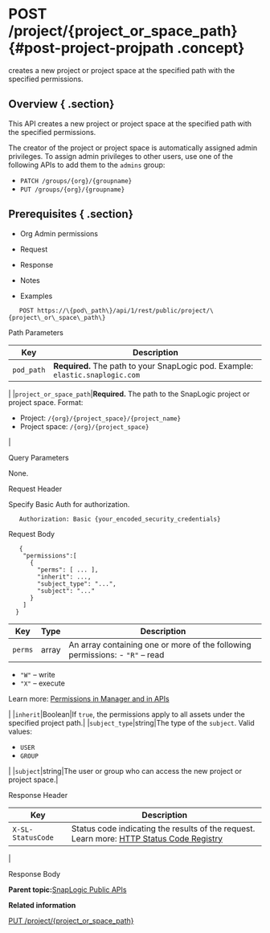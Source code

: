 # POST /project/\{project\_or\_space\_path\} {#post-project-projpath .concept}

creates a new project or project space at the specified path with the specified permissions.

## Overview { .section}

This API creates a new project or project space at the specified path with the specified permissions.

The creator of the project or project space is automatically assigned admin privileges. To assign admin privileges to other users, use one of the following APIs to add them to the `admins` group:

-   `PATCH /groups/{org}/{groupname}`
-   `PUT /groups/{org}/{groupname}`

## Prerequisites { .section}

-   Org Admin permissions

-   Request
-   Response
-   Notes
-   Examples

``` {#codeblock-endpoint .normalize-space .lang-uri}
   POST https://\{pod\_path\}/api/1/rest/public/project/\{project\_or\_space\_path\}

```

Path Parameters

|Key|Description|
|---|-----------|
|`pod_path`|**Required.** The path to your SnapLogic pod. Example: `elastic.snaplogic.com`

|
|`project_or_space_path`|**Required.** The path to the SnapLogic project or project space. Format:

-   Project: `/{org}/{project_space}/{project_name}`
-   Project space: `/{org}/{project_space}`

|

Query Parameters

None.

Request Header

Specify Basic Auth for authorization.

``` {#d73e705 .normalize-space}
   Authorization: Basic {your_encoded_security_credentials}

```

Request Body

``` {#request-body .normalize-space .lang-json}
   {
    "permissions":[
      {
        "perms": [ ... ],
        "inherit": ...,
        "subject_type": "...",
        "subject": "..."
      }
    ]
  }

```

|Key|Type|Description|
|---|----|-----------|
|`perms`|array|An array containing one or more of the following permissions: -   `"R"` – read
-   `"W"` – write
-   `"X"` – execute

 Learn more: [Permissions in Manager and in APIs](../common/../public-apis/api-perms-vs-manager-perms.md)

|
|`inherit`|Boolean|If `true`, the permissions apply to all assets under the specified project path.|
|`subject_type`|string|The type of the `subject`. Valid values:

-   `USER`
-   `GROUP`

|
|`subject`|string|The user or group who can access the new project or project space.|

Response Header

|Key|Description|
|---|-----------|
|`X-SL-StatusCode`|Status code indicating the results of the request. Learn more: [HTTP Status Code Registry](https://www.iana.org/assignments/http-status-codes/http-status-codes.xhtml)

|

Response Body

**Parent topic:**[SnapLogic Public APIs](../public-apis/public-apis.md)

**Related information**  


[PUT /project/\{project\_or\_space\_path\}](../public-apis/put-project-projpath.md)

